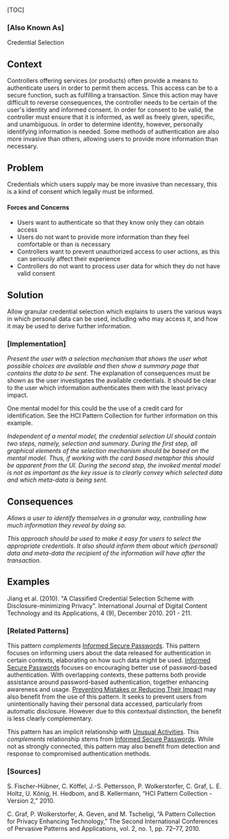[TOC]

### [Also Known As]
<!-- All other names the pattern is known by.-->

Credential Selection

## Context
<!-- The situations in which the pattern may apply.-->
<!-- Aspects which constrain the solution, but are not modified by it. They affect the impact of different forces.-->

Controllers offering services (or products) often provide a means to authenticate users in order to permit them access. This access can be to a secure function, such as fulfilling a transaction. Since this action may have difficult to reverse consequences, the controller needs to be certain of the user's identity and informed consent. In order for consent to be valid, the controller must ensure that it is informed, as well as freely given, specific, and unambiguous. In order to determine identity, however, personally identifying information is needed. Some methods of authentication are also more invasive than others, allowing users to provide more information than necessary.

## Problem
<!-- The problem a pattern addresses, including a list of forces describing why a problem might be difficult to solve.-->

Credentials which users supply may be more invasive than necessary, this is a kind of consent which legally must be informed.

#### Forces and Concerns
<!-- Implications in this problem which affect the appropriateness of a solution, and are affected by this pattern.-->
<!-- Forces should be highly visible for easy reference, where less obvious a dedicated section is recommended.-->

- Users want to authenticate so that they know only they can obtain access
- Users do not want to provide more information than they feel comfortable or than is necessary
- Controllers want to prevent unauthorized access to user actions, as this can seriously affect their experience
- Controllers do not want to process user data for which they do not have valid consent

## Solution
<!-- A concise description of how the pattern addresses the problem.-->

Allow granular credential selection which explains to users the various ways in which personal data can be used, including who may access it, and how it may be used to derive further information.

<!--### [Structure]-->
<!--A detailed specification of the structural aspects of the pattern. A class diagram if applicable.-->



### [Implementation]
<!--Guidelines for implementing the pattern; code fragments; suggested PETS; policy fragments.-->

_Present the user with a selection mechanism that shows the user what possible choices are available and then show a summary page that contains the data to be sent._ The explanation of consequences must be shown as the user investigates the available credentials. It should be clear to the user which information authenticates them with the least privacy impact.

One mental model for this could be the use of a credit card for identification. See the HCI Pattern Collection for further information on this example.

_Independent of a mental model, the credential selection UI should contain two steps, namely, selection and summary. During the first step, all graphical elements of the selection mechanism should be based on the mental model. Thus, if working with the card based metaphor this should be apparent from the UI. During the second step, the invoked mental model is not as important as the key issue is to clearly convey which selected data and which meta-data is being sent._

## Consequences
<!--The advantages (benefits) and disadvantages (liabilities) of applying the pattern.-->

_Allows a user to identify themselves in a granular way, controlling how much information they reveal by doing so._

_This approach should be used to make it easy for users to select the appropriate credentials. It also should inform them about which (personal) data and meta-data the recipient of the information will have after the transaction._

<!--### [Constraints]-->
<!-- limitations as a consequence of applying the pattern.-->



## Examples
<!--Motivational example to see how the pattern is applied.-->

Jiang et al. (2010). "A Classified Credential Selection Scheme with Disclosure-minimizing Privacy". International Journal of Digital Content Technology and its Applications, 4 (9), December 2010. 201 - 211.

<!--### [Known Uses]-->
<!-- Pointers to various applications of the pattern.-->



<!--## See Also-->
<!-- Any pointers to relevant information, not contained in the subfields below.-->



### [Related Patterns]
<!-- Supporting and conflicting patterns-->

This pattern _complements_ [Informed Secure Passwords](Informed-Secure-Passwords). This pattern focuses on informing users about the data released for authentication in certain contexts, elaborating on how such data might be used. [Informed Secure Passwords](Informed-Secure-Passwords) focuses on encouraging better use of password-based authentication. With overlapping contexts, these patterns both provide assistance around password-based authentication, together enhancing awareness and usage. [Preventing Mistakes or Reducing Their Impact](Preventing-Mistakes-or-Reducing-Their-Impact) may also benefit from the use of this pattern. It seeks to prevent users from unintentionally having their personal data accessed, particularly from automatic disclosure. However due to this contextual distinction, the benefit is less clearly complementary.

This pattern has an implicit relationship with [Unusual Activities](Unusual-activities). This _complements_ relationship stems from [Informed Secure Passwords](Informed-Secure-Passwords). While not as strongly connected, this pattern may also benefit from detection and response to compromised authentication methods.

### [Sources]
<!-- References to the original source of the pattern.-->

S. Fischer-Hübner, C. Köffel, J.-S. Pettersson, P. Wolkerstorfer, C. Graf, L. E. Holtz, U. König, H. Hedbom, and B. Kellermann, “HCI Pattern Collection - Version 2,” 2010.

C. Graf, P. Wolkerstorfer, A. Geven, and M. Tscheligi, “A Pattern Collection for Privacy Enhancing Technology,” The Second International Conferences of Pervasive Patterns and Applications, vol. 2, no. 1, pp. 72–77, 2010.

<!--## General Comments-->
<!-- Separate discussion on the pattern.-->



<!--## Tags-->
<!-- User definable descriptors for additional correlation.-->
